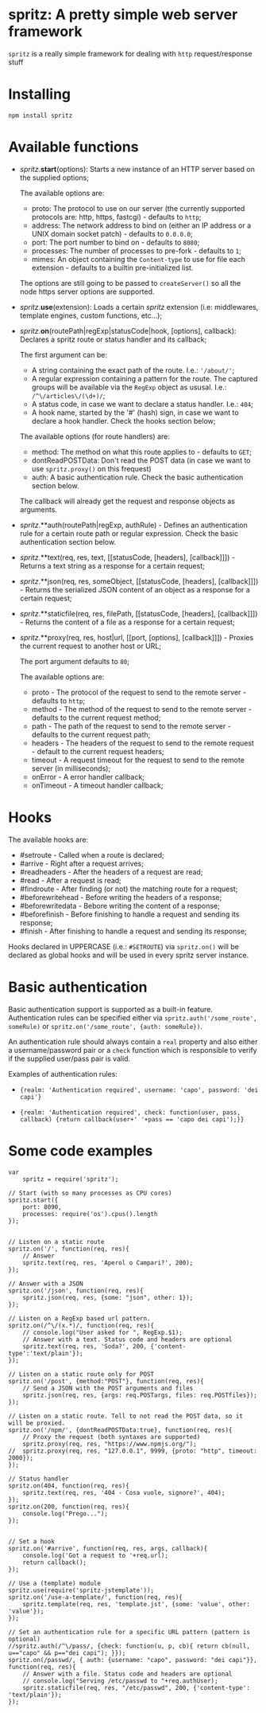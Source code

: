 # spritz: A pretty simple web server framework

`spritz` is a really simple framework for dealing with `http` request/response stuff


# Installing

	npm install spritz


# Available functions

- _spritz_.**start**(options): Starts a new instance of an HTTP server based on the supplied options;

  The available options are:
   * proto: The protocol to use on our server (the currently supported protocols are: http, https, fastcgi) - defaults to `http`;
   * address: The network address to bind on (either an IP address or a UNIX domain socket patch) - defaults to `0.0.0.0`;
   * port: The port number to bind on - defaults to `8080`;
   * processes: The number of processes to pre-fork - defaults to `1`;
   * mimes: An object containing the `Content-type` to use for file each extension - defaults to a builtin pre-initialized list.

  The options are still going to be passed to `createServer()` so all the node https server options are supported.

- _spritz_.**use**(extension): Loads a certain _spritz_ extension (i.e: middlewares, template engines, custom functions, etc...);

- _spritz_.**on**(routePath|regExp|statusCode|hook, [options], callback): Declares a spritz route or status handler and its callback;

  The first argument can be:
   * A string containing the exact path of the route. I.e.: `'/about/'`;
   * A regular expression containing a pattern for the route. The captured groups will be available via the `RegExp` object as ususal. I.e.: `/^\/articles\/(\d+)/`;
   * A status code, in case we want to declare a status handler. I.e.: `404`;
   * A hook name, started by the '#' (hash) sign, in case we want to declare a hook handler. Check the hooks section below;

  The available options (for route handlers) are:
   * method: The method on what this route applies to - defaults to `GET`;
   * dontReadPOSTData: Don't read the POST data (in case we want to use `spritz.proxy()` on this frequest)
   * auth: A basic authentication rule. Check the basic authentication section below.

  The callback will already get the request and response objects as arguments.

- _spritz_.**auth(routePath|regExp, authRule) - Defines an authentication rule for a certain route path or regular expression. Check the basic authentication section below.

- _spritz_.**text(req, res, text, [[statusCode, [headers], [callback]]]) - Returns a text string as a response for a certain request;

- _spritz_.**json(req, res, someObject, [[statusCode, [headers], [callback]]]) - Returns the serialized JSON content of an object as a response for a certain request;

- _spritz_.**staticfile(req, res, filePath, [[statusCode, [headers], [callback]]]) - Returns the content of a file as a response for a certain request;

- _spritz_.**proxy(req, res, host|url, [[port, [options], [callback]]]) - Proxies the current request to another host or URL;

  The port argument defaults to `80`;

  The available options are:
   * proto - The protocol of the request to send to the remote server - defaults to `http`;
   * method - The method of the request to send to the remote server - defaults to the current request method;
   * path - The path of the request to send to the remote server - defaults to the current request path;
   * headers - The headers of the request to send to the remote request - default to the current request headers;
   * timeout - A request timeout for the request to send to the remote server (in milliseconds);
   * onError - A error handler callback;
   * onTimeout - A timeout handler callback;


# Hooks

The available hooks are:
- #setroute - Called when a route is declared;
- #arrive - Right after a request arrives;
- #readheaders - After the headers of a request are read;
- #read - After a request is read;
- #findroute - After finding (or not) the matching route for a request;
- #beforewritehead - Before writing the headers of a response;
- #beforewritedata - Bebore writing the content of a response;
- #beforefinish - Before finishing to handle a request and sending its response;
- #finish - After finishing to handle a request and sending its response;

Hooks declared in UPPERCASE (i.e.: `#SETROUTE`) via `spritz.on()` will be declared as global hooks and will be used in every spritz server instance.


# Basic authentication

Basic authentication support is supported as a built-in feature. Authentication rules can be specified either via `spritz.auth('/some_route', someRule)` or `spritz.on('/some_route', {auth: someRule})`.

An authentication rule should always contain a `real` property and also either a username/password pair or a `check` function which is responsible to verify if the supplied user/pass pair is valid.

Examples of authentication rules:

- `{realm: 'Authentication required', username: 'capo', password: 'dei capi'}`

- `{realm: 'Authentication required', check: function(user, pass, callback) {return callback(user+' '+pass == 'capo dei capi');}}`


# Some code examples

	var
	    spritz = require('spritz');
	
	// Start (with so many processes as CPU cores)
	spritz.start({
	    port: 8090,
	    processes: require('os').cpus().length
	});
	
	
	// Listen on a static route
	spritz.on('/', function(req, res){
	    // Answer
	    spritz.text(req, res, 'Aperol o Campari?', 200);
	});
	
    // Answer with a JSON
	spritz.on('/json', function(req, res){
	    spritz.json(req, res, {some: "json", other: 1});
	});
	
	// Listen on a RegExp based url pattern.
	spritz.on(/^\/(x.*)/, function(req, res){
	    // console.log("User asked for ", RegExp.$1);
	    // Answer with a text. Status code and headers are optional
	    spritz.text(req, res, 'Soda?', 200, {'content-type':'text/plain'});
	});

	// Listen on a static route only for POST
	spritz.on('/post', {method:"POST"}, function(req, res){
	    // Send a JSON with the POST arguments and files
	    spritz.json(req, res, {args: req.POSTargs, files: req.POSTfiles});
	});
	
	// Listen on a static route. Tell to not read the POST data, so it will be proxied.
	spritz.on('/npm/', {dontReadPOSTData:true}, function(req, res){
	    // Proxy the request (both syntaxes are supported)
	    spritz.proxy(req, res, "https://www.npmjs.org/");
	//  spritz.proxy(req, res, "127.0.0.1", 9999, {proto: "http", timeout: 2000});
	});

	// Status handler
	spritz.on(404, function(req, res){
	    spritz.text(req, res, '404 - Cosa vuole, signore?', 404);
	});
	spritz.on(200, function(req, res){
	    console.log("Prego...");
	});


	// Set a hook
	spritz.on('#arrive', function(req, res, args, callback){
	    console.log('Got a request to '+req.url);
	    return callback();
	});

	// Use a (template) module
	spritz.use(require('spritz-jstemplate'));
	spritz.on('/use-a-template/', function(req, res){
	    spritz.template(req, res, 'template.jst', {some: 'value', other: 'value'});
	});

	// Set an authentication rule for a specific URL pattern (pattern is optional)
	//spritz.auth(/^\/pass/, {check: function(u, p, cb){ return cb(null, u=="capo" && p=="dei capi"); }});
	spritz.on(/passwd/, { auth: {username: "capo", password: "dei capi"}}, function(req, res){
	    // Answer with a file. Status code and headers are optional
	    // console.log("Serving /etc/passwd to "+req.authUser);
	    spritz.staticfile(req, res, "/etc/passwd", 200, {'content-type': 'text/plain'});
	});
